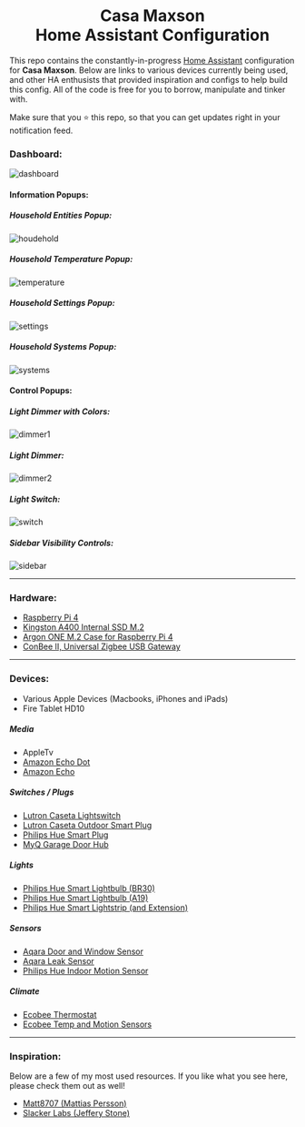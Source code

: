
<h1 align="center">Casa Maxson
  <br>Home Assistant Configuration
</h1>

This repo contains the constantly-in-progress [Home Assistant](https://home-assistant.io/) configuration for **Casa Maxson**. Below are links to various devices currently being used, and other HA enthusists that provided inspiration and configs to help build this config. All of the code is free for you to borrow, manipulate and tinker with.

Make sure that you :star: this repo, so that you can get updates right in your notification feed.

### Dashboard:
![dashboard](https://raw.githubusercontent.com/thomasmaxson/Home-Assistant-Configuration/main/config/www/images/dashboard/lovelace-dashboard.png)

#### Information Popups:
##### Household Entities Popup:
![houdehold](https://raw.githubusercontent.com/thomasmaxson/Home-Assistant-Configuration/main/config/www/images/dashboard/popup-details-household.png)

##### Household Temperature Popup:
![temperature](https://raw.githubusercontent.com/thomasmaxson/Home-Assistant-Configuration/main/config/www/images/dashboard/popup-details-temperature.png)

##### Household Settings Popup:
![settings](https://raw.githubusercontent.com/thomasmaxson/Home-Assistant-Configuration/main/config/www/images/dashboard/popup-details-settings.png)

##### Household Systems Popup:
![systems](https://raw.githubusercontent.com/thomasmaxson/Home-Assistant-Configuration/main/config/www/images/dashboard/popup-details-system.png)

#### Control Popups:
##### Light Dimmer with Colors:
![dimmer1](https://raw.githubusercontent.com/thomasmaxson/Home-Assistant-Configuration/main/config/www/images/dashboard/popup-light-dimmer-color.png)

##### Light Dimmer:
![dimmer2](https://raw.githubusercontent.com/thomasmaxson/Home-Assistant-Configuration/main/config/www/images/dashboard/popup-light-dimmer.png)

##### Light Switch:
![switch](https://raw.githubusercontent.com/thomasmaxson/Home-Assistant-Configuration/main/config/www/images/dashboard/popup-light-switch.png)

##### Sidebar Visibility Controls:
![sidebar](https://raw.githubusercontent.com/thomasmaxson/Home-Assistant-Configuration/main/config/www/images/dashboard/popup-sidebar-customizer.png)

<hr>

### Hardware:
* [Raspberry Pi 4](https://www.amazon.com/dp/B0897XZDF2/)
* [Kingston A400 Internal SSD M.2](https://www.amazon.com/dp/B07P22RK1G/)
* [Argon ONE M.2 Case for Raspberry Pi 4](https://www.amazon.com/dp/B08MJ3CSW7/)
* [ConBee II, Universal Zigbee USB Gateway](https://www.amazon.com/dp/B07PZ7ZHG5/)

<hr>

### Devices:
* Various Apple Devices (Macbooks, iPhones and iPads)
* Fire Tablet HD10

##### Media
* AppleTv
* [Amazon Echo Dot](https://www.amazon.com/gp/product/B07FZ8S74R/)
* [Amazon Echo](https://www.amazon.com/gp/product/B084J4KNDS/)

##### Switches / Plugs
* [Lutron Caseta Lightswitch](https://www.amazon.com/gp/product/B07SJJBTYY/)
* [Lutron Caseta Outdoor Smart Plug](https://www.amazon.com/gp/product/B08YPFFM58/)
* [Philips Hue Smart Plug](https://www.amazon.com/gp/product/B07XD578LD/)
* [MyQ Garage Door Hub](https://www.amazon.com/gp/product/B075RQVSY7/)

##### Lights
* [Philips Hue Smart Lightbulb (BR30)](https://www.amazon.com/gp/product/B07QZHMM57/)
* [Philips Hue Smart Lightbulb (A19)](https://www.amazon.com/gp/product/B01M9AU8MB/)
* [Philips Hue Smart Lightstrip (and Extension)](https://www.amazon.com/gp/product/B08CKJWSFS/)

##### Sensors
* [Aqara Door and Window Sensor](https://www.amazon.com/gp/product/B07D37VDM3/)
* [Aqara Leak Sensor](https://www.amazon.com/gp/product/B07D39MSZS/)
* [Philips Hue Indoor Motion Sensor](https://www.amazon.com/gp/product/B076MGK22M/)

##### Climate
* [Ecobee Thermostat](https://www.amazon.com/gp/product/B07NQT85FC/)
* [Ecobee Temp and Motion Sensors](https://www.amazon.com/gp/product/B07NQVWRR3/)

<hr>

### Inspiration:
Below are a few of my most used resources. If you like what you see here, please check them out as well! 

* [Matt8707 (Mattias Persson)](https://github.com/matt8707/hass-config)
* [Slacker Labs (Jeffery Stone)](https://github.com/thejeffreystone/home-assistant-configuration/)